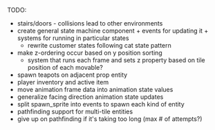 TODO:
* stairs/doors - collisions lead to other environments
* create general state machine component + events for updating it + systems for running in particular states
  * rewrite customer states following cat state pattern
* make z-ordering occur based on y position sorting
  * system that runs each frame and sets z property based on tile position of each movable?
* spawn teapots on adjacent prop entity
* player inventory and active item
* move animation frame data into animation state values
* generalize facing direction animation state updates
* split spawn_sprite into events to spawn each kind of entity
* pathfinding support for multi-tile entities
* give up on pathfinding if it's taking too long (max # of attempts?)
